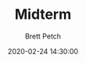 ---
title: Midterm
author: Brett Petch
date: 2020-02-24 14:30:00
layout: category-post
categories: 
    - week-8
    - lecture
---